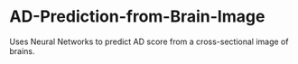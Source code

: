 # AD-Prediction-from-Brain-Image
Uses Neural Networks to predict AD score from a cross-sectional image of brains.
